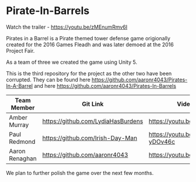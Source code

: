 # Pirate-In-Barrels

Watch the trailer - https://youtu.be/zMEnumRmv6I

Pirates in a Barrel is a Pirate themed tower defense game origionally created for the 2016 Games Fleadh and was later demoed at the 2016 Project Fair.

As a team of three we created the game using Unity 5.

This is the third repository for the project as the other two have been corrupted. They can be found here https://github.com/aaronr4043/Pirates-In-A-Barrel and here https://github.com/aaronr4043/Pirates-In-Barrels
             
Team Member | Git Link | Video Link
------------ | ------------- | -------------
Amber Murray | https://github.com/LydiaHasBurdens | https://youtu.be/rvUIfV3u_LQ
Paul Redmond | https://github.com/Irish-Day-Man | https://youtu.be/QPp-yDOv46c
Aaron Renaghan | https://github.com/aaronr4043 | https://youtu.be/1oagAjWXoKY

We plan to further polish the game over the next few months.
